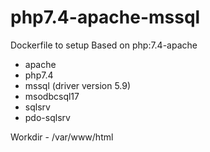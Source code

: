 # php7.4-apache-mssql
Dockerfile to setup 
Based on php:7.4-apache
- apache
- php7.4
- mssql (driver version 5.9)
- msodbcsql17
- sqlsrv
- pdo-sqlsrv

Workdir - /var/www/html

